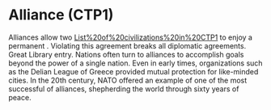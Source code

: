 # Alliance (CTP1)

Alliances allow two [List%20of%20civilizations%20in%20CTP1](Civilizations) to enjoy a permanent . Violating this agreement breaks all diplomatic agreements. 
Great Library entry.
Nations often turn to alliances to accomplish goals beyond the power of a single nation. Even in early times, organizations such as the Delian League of Greece provided mutual protection for like-minded cities. In the 20th century, NATO offered an example of one of the most successful of alliances, shepherding the world through sixty years of peace.